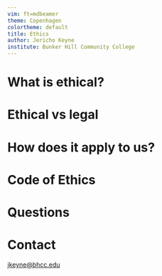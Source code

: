```yaml
---
vim: ft=mdbeamer
theme: Copenhagen
colortheme: default
title: Ethics
author: Jericho Keyne
institute: Bunker Hill Community College
---
```


# What is ethical?

# Ethical vs legal

# How does it apply to us?

# Code of Ethics

# Questions

# Contact
jkeyne@bhcc.edu
